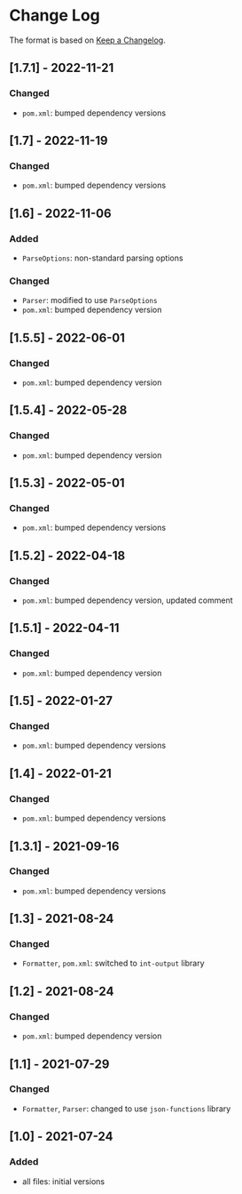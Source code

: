 # Change Log

The format is based on [Keep a Changelog](http://keepachangelog.com/).

## [1.7.1] - 2022-11-21
### Changed
- `pom.xml`: bumped dependency versions

## [1.7] - 2022-11-19
### Changed
- `pom.xml`: bumped dependency versions

## [1.6] - 2022-11-06
### Added
- `ParseOptions`: non-standard parsing options
### Changed
- `Parser`: modified to use `ParseOptions`
- `pom.xml`: bumped dependency version

## [1.5.5] - 2022-06-01
### Changed
- `pom.xml`: bumped dependency version

## [1.5.4] - 2022-05-28
### Changed
- `pom.xml`: bumped dependency version

## [1.5.3] - 2022-05-01
### Changed
- `pom.xml`: bumped dependency versions

## [1.5.2] - 2022-04-18
### Changed
- `pom.xml`: bumped dependency version, updated comment

## [1.5.1] - 2022-04-11
### Changed
- `pom.xml`: bumped dependency version

## [1.5] - 2022-01-27
### Changed
- `pom.xml`: bumped dependency versions

## [1.4] - 2022-01-21
### Changed
- `pom.xml`: bumped dependency versions

## [1.3.1] - 2021-09-16
### Changed
- `pom.xml`: bumped dependency versions

## [1.3] - 2021-08-24
### Changed
- `Formatter`, `pom.xml`: switched to `int-output` library

## [1.2] - 2021-08-24
### Changed
- `pom.xml`: bumped dependency version

## [1.1] - 2021-07-29
### Changed
- `Formatter`, `Parser`: changed to use `json-functions` library

## [1.0] - 2021-07-24
### Added
- all files: initial versions
